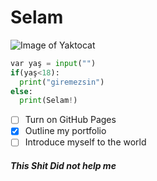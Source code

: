 # Selam

![Image of Yaktocat](https://octodex.github.com/images/yaktocat.png)
```Python
var yaş = input("")
if(yaş<18):
  print("giremezsin")
else:
  print(Selam!)
```
- [ ] Turn on GitHub Pages
- [x] Outline my portfolio
- [ ] Introduce myself to the world

##### This Shit Did not help me
